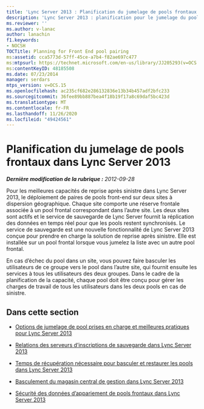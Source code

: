```yaml
---
title: 'Lync Server 2013 : Planification du jumelage de pools frontaux'
description: 'Lync Server 2013 : planification pour le jumelage du pool frontal.'
ms.reviewer: ''
ms.author: v-lanac
author: lanachin
f1.keywords:
- NOCSH
TOCTitle: Planning for Front End pool pairing
ms:assetid: cca5773d-57ff-45ce-a7b4-f82ae697c477
ms:mtpsurl: https://technet.microsoft.com/en-us/library/JJ205293(v=OCS.15)
ms:contentKeyID: 48185508
ms.date: 07/23/2014
manager: serdars
mtps_version: v=OCS.15
ms.openlocfilehash: ac235cf682e286132836e13b34b457adf2bfc233
ms.sourcegitcommit: 36fee89bb887bea4f18b19f17a8c69daf5bc423d
ms.translationtype: MT
ms.contentlocale: fr-FR
ms.lasthandoff: 11/26/2020
ms.locfileid: "49424561"
---
```

# <a name="planning-for-front-end-pool-pairing-in-lync-server-2013"></a>Planification du jumelage de pools frontaux dans Lync Server 2013

<div data-xmlns="http://www.w3.org/1999/xhtml">

<div class="topic" data-xmlns="http://www.w3.org/1999/xhtml" data-msxsl="urn:schemas-microsoft-com:xslt" data-cs="https://msdn.microsoft.com/">

<div data-asp="https://msdn2.microsoft.com/asp">



</div>

<div id="mainSection">

<div id="mainBody">

<span> </span>

_**Dernière modification de la rubrique :** 2012-09-28_

Pour les meilleures capacités de reprise après sinistre dans Lync Server 2013, le déploiement de paires de pools front-end sur deux sites à dispersion géographique. Chaque site comporte une réserve frontale associée à un pool frontal correspondant dans l’autre site. Les deux sites sont actifs et le service de sauvegarde de Lync Server fournit la réplication des données en temps réel pour que les pools restent synchronisés. Le service de sauvegarde est une nouvelle fonctionnalité de Lync Server 2013 conçue pour prendre en charge la solution de reprise après sinistre. Elle est installée sur un pool frontal lorsque vous jumelez la liste avec un autre pool frontal.

En cas d’échec du pool dans un site, vous pouvez faire basculer les utilisateurs de ce groupe vers le pool dans l’autre site, qui fournit ensuite les services à tous les utilisateurs des deux groupes. Dans le cadre de la planification de la capacité, chaque pool doit être conçu pour gérer les charges de travail de tous les utilisateurs dans les deux pools en cas de sinistre.

<div>

## <a name="in-this-section"></a>Dans cette section

  - [Options de jumelage de pool prises en charge et meilleures pratiques pour Lync Server 2013](lync-server-2013-supported-pool-pairing-options-and-best-practices.md)

  - [Relations des serveurs d’inscriptions de sauvegarde dans Lync Server 2013](lync-server-2013-backup-registrar-relationships.md)

  - [Temps de récupération nécessaire pour basculer et restaurer les pools dans Lync Server 2013](lync-server-2013-recovery-time-for-pool-failover-and-pool-failback.md)

  - [Basculement du magasin central de gestion dans Lync Server 2013](lync-server-2013-central-management-store-failover.md)

  - [Sécurité des données d’appariement de pools frontaux dans Lync Server 2013](lync-server-2013-front-end-pool-pairing-data-security.md)

</div>

</div>

<span> </span>

</div>

</div>

</div>

